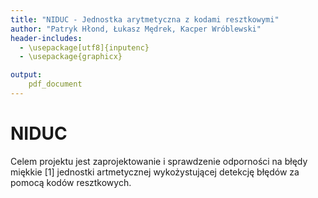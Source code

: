 ```yaml
---
title: "NIDUC - Jednostka arytmetyczna z kodami resztkowymi"
author: "Patryk Hłond, Łukasz Mędrek, Kacper Wróblewski"
header-includes:
  - \usepackage[utf8]{inputenc}
  - \usepackage{graphicx}

output:
    pdf_document
---
```



# NIDUC

Celem projektu jest zaprojektowanie i sprawdzenie odporności na błędy miękkie [1] jednostki 
artmetycznej wykożystującej detekcję błędów za pomocą kodów resztkowych.
